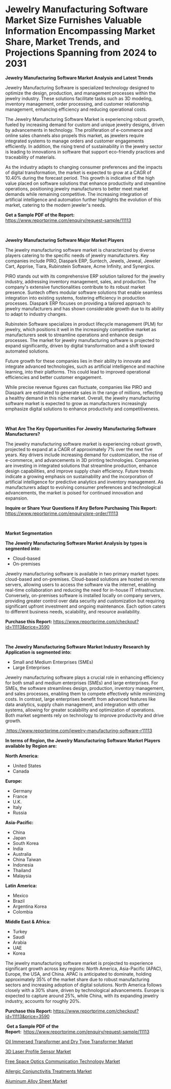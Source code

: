 <p><h1>Jewelry Manufacturing Software Market Size Furnishes Valuable Information Encompassing Market Share, Market Trends, and Projections Spanning from 2024 to 2031</h1></p><p><strong>Jewelry Manufacturing Software Market Analysis and Latest Trends</strong></p>
<p><p>Jewelry Manufacturing Software is specialized technology designed to optimize the design, production, and management processes within the jewelry industry. These solutions facilitate tasks such as 3D modeling, inventory management, order processing, and customer relationship management, enhancing efficiency and reducing operational costs.</p><p>The Jewelry Manufacturing Software Market is experiencing robust growth, fueled by increasing demand for custom and unique jewelry designs, driven by advancements in technology. The proliferation of e-commerce and online sales channels also propels this market, as jewelers require integrated systems to manage orders and customer engagements efficiently. In addition, the rising trend of sustainability in the jewelry sector is leading to innovations in software that support eco-friendly practices and traceability of materials.</p><p>As the industry adapts to changing consumer preferences and the impacts of digital transformation, the market is expected to grow at a CAGR of 10.40% during the forecast period. This growth is indicative of the high value placed on software solutions that enhance productivity and streamline operations, positioning jewelry manufacturers to better meet market demands while remaining competitive. The increasing integration of artificial intelligence and automation further highlights the evolution of this market, catering to the modern jeweler's needs.</p></p>
<p><strong>Get a Sample PDF of the Report:&nbsp;</strong> <a href="https://www.reportprime.com/enquiry/request-sample/11113?utm_campaign=113&utm_medium=2&utm_source=Github&utm_content=ia&utm_term=28102024&utm_id=jewelry-manufacturing-software">https://www.reportprime.com/enquiry/request-sample/11113</a></p>
<p>&nbsp;</p>
<p><strong>Jewelry Manufacturing Software Major Market Players</strong></p>
<p><p>The jewelry manufacturing software market is characterized by diverse players catering to the specific needs of jewelry manufacturers. Key companies include PIRO, Diaspark ERP, Suntech, Jewels, Jeweal, Jeweler Cart, Apprise, Tiara, Rubinstein Software, Acme Infinity, and Synergics. </p><p>PIRO stands out with its comprehensive ERP solution tailored for the jewelry industry, addressing inventory management, sales, and production. The company's extensive functionalities contribute to its robust market presence. Suntech offers modular software solutions that enable seamless integration into existing systems, fostering efficiency in production processes. Diaspark ERP focuses on providing a tailored approach to jewelry manufacturers and has shown considerable growth due to its ability to adapt to industry changes.</p><p>Rubinstein Software specializes in product lifecycle management (PLM) for jewelry, which positions it well in the increasingly competitive market as manufacturers seek to streamline operations and enhance design processes. The market for jewelry manufacturing software is projected to expand significantly, driven by digital transformation and a shift toward automated solutions. </p><p>Future growth for these companies lies in their ability to innovate and integrate advanced technologies, such as artificial intelligence and machine learning, into their platforms. This could lead to improved operational efficiencies and better customer engagement. </p><p>While precise revenue figures can fluctuate, companies like PIRO and Diaspark are estimated to generate sales in the range of millions, reflecting a healthy demand in this niche market. Overall, the jewelry manufacturing software market is expected to grow as manufacturers increasingly emphasize digital solutions to enhance productivity and competitiveness.</p></p>
<p>&nbsp;</p>
<p><strong>What Are The Key Opportunities For Jewelry Manufacturing Software Manufacturers?</strong></p>
<p><p>The jewelry manufacturing software market is experiencing robust growth, projected to expand at a CAGR of approximately 7% over the next five years. Key drivers include increasing demand for customization, the rise of e-commerce, and advancements in 3D printing technologies. Companies are investing in integrated solutions that streamline production, enhance design capabilities, and improve supply chain efficiency. Future trends indicate a growing emphasis on sustainability and the incorporation of artificial intelligence for predictive analytics and inventory management. As manufacturers adapt to evolving consumer preferences and technological advancements, the market is poised for continued innovation and expansion.</p></p>
<p><strong>Inquire or Share Your Questions If Any Before Purchasing This Report:</strong> <a href="https://www.reportprime.com/enquiry/pre-order/11113?utm_campaign=113&utm_medium=2&utm_source=Github&utm_content=ia&utm_term=28102024&utm_id=jewelry-manufacturing-software">https://www.reportprime.com/enquiry/pre-order/11113</a></p>
<p>&nbsp;</p>
<p><strong>Market Segmentation</strong></p>
<p><strong>The Jewelry Manufacturing Software Market Analysis by types is segmented into:</strong></p>
<p><ul><li>Cloud-based</li><li>On-premises</li></ul></p>
<p><p>Jewelry manufacturing software is available in two primary market types: cloud-based and on-premises. Cloud-based solutions are hosted on remote servers, allowing users to access the software via the internet, enabling real-time collaboration and reducing the need for in-house IT infrastructure. Conversely, on-premises software is installed locally on company servers, providing greater control over data security and customization but requiring significant upfront investment and ongoing maintenance. Each option caters to different business needs, scalability, and resource availability.</p></p>
<p><strong>Purchase this Report:&nbsp;</strong><a href="https://www.reportprime.com/checkout?id=11113&price=3590&utm_campaign=113&utm_medium=2&utm_source=Github&utm_content=ia&utm_term=28102024&utm_id=jewelry-manufacturing-software">https://www.reportprime.com/checkout?id=11113&price=3590</a></p>
<p>&nbsp;</p>
<p><strong>The Jewelry Manufacturing Software Market Industry Research by Application is segmented into:</strong></p>
<p><ul><li>Small and Medium Enterprises (SMEs)</li><li>Large Enterprises</li></ul></p>
<p><p>Jewelry manufacturing software plays a crucial role in enhancing efficiency for both small and medium enterprises (SMEs) and large enterprises. For SMEs, the software streamlines design, production, inventory management, and sales processes, enabling them to compete effectively while minimizing costs. In contrast, large enterprises benefit from advanced features like data analytics, supply chain management, and integration with other systems, allowing for greater scalability and optimization of operations. Both market segments rely on technology to improve productivity and drive growth.</p></p>
<p><a href="https://www.reportprime.com/jewelry-manufacturing-software-r11113?utm_campaign=113&utm_medium=2&utm_source=Github&utm_content=ia&utm_term=28102024&utm_id=jewelry-manufacturing-software">&nbsp;https://www.reportprime.com/jewelry-manufacturing-software-r11113</a></p>
<p><strong>In terms of Region, the Jewelry Manufacturing Software Market Players available by Region are:</strong></p>
<p>
    <p> <strong> North America: </strong>
        <ul>
            <li>United States</li>
            <li>Canada</li>
        </ul>
        </p> 
    <p> <strong> Europe: </strong>
        <ul>
            <li>Germany</li>
            <li>France</li>
            <li>U.K.</li>
            <li>Italy</li>
            <li>Russia</li>
        </ul>
        </p> 
    <p> <strong> Asia-Pacific: </strong>
        <ul>
            <li>China</li>
            <li>Japan</li>
            <li>South Korea</li>
            <li>India</li>
            <li>Australia</li>
            <li>China Taiwan</li>
            <li>Indonesia</li>
            <li>Thailand</li>
            <li>Malaysia</li>
        </ul>
        </p> 
    <p> <strong> Latin America: </strong>
        <ul>
            <li>Mexico</li>
            <li>Brazil</li>
            <li>Argentina Korea</li>
            <li>Colombia</li>
        </ul>
        </p> 
    <p> <strong> Middle East & Africa: </strong>
        <ul>
            <li>Turkey</li>
            <li>Saudi</li>
            <li>Arabia</li>
            <li>UAE</li>
            <li>Korea</li>
        </ul>
    </p>
    </p>
<p><p>The jewelry manufacturing software market is projected to experience significant growth across key regions: North America, Asia-Pacific (APAC), Europe, the USA, and China. APAC is anticipated to dominate, holding approximately 35% of the market share due to robust manufacturing sectors and increasing adoption of digital solutions. North America follows closely with a 30% share, driven by technological advancements. Europe is expected to capture around 25%, while China, with its expanding jewelry industry, accounts for roughly 20%.</p></p>
<p><strong>Purchase this Report: </strong><a href="https://www.reportprime.com/checkout?id=11113&price=3590&utm_campaign=113&utm_medium=2&utm_source=Github&utm_content=ia&utm_term=28102024&utm_id=jewelry-manufacturing-software">https://www.reportprime.com/checkout?id=11113&price=3590</a></p>
<p>&nbsp;<strong>Get a Sample PDF of the Report:&nbsp;&nbsp;</strong><a href="https://www.reportprime.com/enquiry/request-sample/11113?utm_campaign=113&utm_medium=2&utm_source=Github&utm_content=ia&utm_term=28102024&utm_id=jewelry-manufacturing-software">https://www.reportprime.com/enquiry/request-sample/11113</a></p>
<p><strong></strong></p>
<p><p><a href="https://issuu.com/reportprime-2/docs/oil-immersed-transformer-and-dry-ty_9d03103c800ada?utm_campaign=113&utm_medium=2&utm_source=Github&utm_content=ia&utm_term=28102024&utm_id=jewelry-manufacturing-software">Oil Immersed Transformer and Dry Type Transformer Market</a></p><p><a href="https://issuu.com/reportprime-2/docs/3d-laser-profile-sensor-market-size_17ba9cc748e652?utm_campaign=113&utm_medium=2&utm_source=Github&utm_content=ia&utm_term=28102024&utm_id=jewelry-manufacturing-software">3D Laser Profile Sensor Market</a></p><p><a href="https://github.com/RuthLucas64/Market-Research-Report-List-1/blob/main/free-space-optics-communication-technology-market.md?utm_campaign=113&utm_medium=2&utm_source=Github&utm_content=ia&utm_term=28102024&utm_id=jewelry-manufacturing-software">Free Space Optics Communication Technology Market</a></p><p><a href="https://github.com/NathanColeman327/Market-Research-Report-List-1/blob/main/allergic-conjunctivitis-treatments-market.md?utm_campaign=113&utm_medium=2&utm_source=Github&utm_content=ia&utm_term=28102024&utm_id=jewelry-manufacturing-software">Allergic Conjunctivitis Treatments Market</a></p><p><a href="https://www.linkedin.com/pulse/aluminum-alloy-sheet-market-regional-outlook-competition-xgooe?utm_campaign=113&utm_medium=2&utm_source=Github&utm_content=ia&utm_term=28102024&utm_id=jewelry-manufacturing-software">Aluminum Alloy Sheet Market</a></p></p>